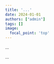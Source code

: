 ```yaml
---
title: '...'
date: 2024-01-01
authors: ["admin"]
tags: []
image:
  focal_point: 'top'
---
```


...

<!--more-->

...
